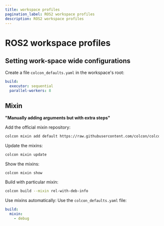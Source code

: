 ```yaml
---
title: workspace profiles
pagination_label: ROS2 workspace profiles
description: ROS2 workspace profiles
---
```


# ROS2 workspace profiles

## Setting work-space wide configurations

Create a file `colcon_defaults.yaml` in the workspace's root:

```yaml
build:
  executor: sequential
  parallel-workers: 8
```

## Mixin

**"Manually adding arguments but with extra steps"**

Add the official mixin repository:
```bash
colcon mixin add default https://raw.githubusercontent.com/colcon/colcon-mixin-repository/master/index.yaml
```

Update the mixins:
```bash
colcon mixin update
```

Show the mixins:
```bash
colcon mixin show
```

Build with particular mixin:
```bash
colcon build --mixin rel-with-deb-info
```

Use mixins automatically: Use the `colcon_defaults.yaml` file:

```yaml
build:
  mixin:
    - debug
```
